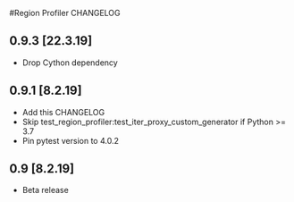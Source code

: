 #Region Profiler CHANGELOG

## 0.9.3 [22.3.19]
  - Drop Cython dependency

## 0.9.1 [8.2.19]
  - Add this CHANGELOG
  - Skip test_region_profiler:test_iter_proxy_custom_generator if Python >= 3.7 
  - Pin pytest version to 4.0.2

## 0.9 [8.2.19]
  - Beta release
  

